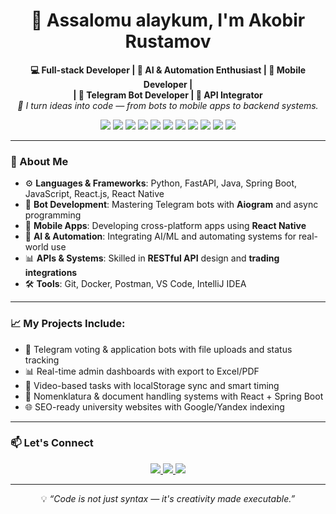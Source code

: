 <h1 align="center">👋 Assalomu alaykum, I'm Akobir Rustamov</h1>


<p align="center">
  <strong>💻 Full-stack Developer | 🤖 AI & Automation Enthusiast | 📱 Mobile Developer |<br/>| 🤖 Telegram Bot Developer | 🔌 API Integrator</strong><br/>
  <em>🧠 I turn ideas into code — from bots to mobile apps to backend systems.</em>
</p>

<p align="center">
  <img src="https://img.shields.io/badge/Python-3776AB?style=for-the-badge&logo=python&logoColor=white"/>
  <img src="https://img.shields.io/badge/FastAPI-005571?style=for-the-badge&logo=fastapi"/>
  <img src="https://img.shields.io/badge/PostgreSQL-316192?style=for-the-badge&logo=postgresql&logoColor=white"/>
  <img src="https://img.shields.io/badge/Java-ED8B00?style=for-the-badge&logo=java&logoColor=white"/>
  <img src="https://img.shields.io/badge/Spring_Boot-6DB33F?style=for-the-badge&logo=springboot&logoColor=white"/>
  <img src="https://img.shields.io/badge/React_Native-20232A?style=for-the-badge&logo=react&logoColor=61DAFB"/>
  <img src="https://img.shields.io/badge/React.js-20232A?style=for-the-badge&logo=react&logoColor=61DAFB"/>
  <img src="https://img.shields.io/badge/JavaScript-F7DF1E?style=for-the-badge&logo=javascript&logoColor=black"/>
  <img src="https://img.shields.io/badge/Aiogram-blue?style=for-the-badge"/>
  <img src="https://img.shields.io/badge/AI_Programming-orange?style=for-the-badge"/>
  <img src="https://img.shields.io/badge/Trading_APIs-009688?style=for-the-badge"/>
</p>

---

### 🚀 About Me

- ⚙️ **Languages & Frameworks**: Python, FastAPI, Java, Spring Boot, JavaScript, React.js, React Native
- 🤖 **Bot Development**: Mastering Telegram bots with **Aiogram** and async programming
- 📱 **Mobile Apps**: Developing cross-platform apps using **React Native**
- 🧠 **AI & Automation**: Integrating AI/ML and automating systems for real-world use
- 📊 **APIs & Systems**: Skilled in **RESTful API** design and **trading integrations**
- 🛠️ **Tools**: Git, Docker, Postman, VS Code, IntelliJ IDEA

---

### 📈 My Projects Include:

- 🎯 Telegram voting & application bots with file uploads and status tracking  
- 📊 Real-time admin dashboards with export to Excel/PDF  
- 🎥 Video-based tasks with localStorage sync and smart timing  
- 🧾 Nomenklatura & document handling systems with React + Spring Boot  
- 🌐 SEO-ready university websites with Google/Yandex indexing

---

### 📫 Let's Connect

<p align="center">
  <a href="https://www.upwork.com/freelancers/akobirr" target="_blank">
    <img src="https://img.shields.io/badge/Upwork-6fda44?style=for-the-badge&logo=upwork&logoColor=white"/>
  </a>
  <a href="https://t.me/kobir_rustamov" target="_blank">
    <img src="https://img.shields.io/badge/Telegram-26A5E4?style=for-the-badge&logo=telegram&logoColor=white"/>
  </a>
  <a href="https://rustamovakobir.netlify.app" target="_blank">
    <img src="https://img.shields.io/badge/Website-000000?style=for-the-badge&logo=google-chrome&logoColor=white"/>
  </a>
</p>

---

<p align="center">
  💡 <em>“Code is not just syntax — it's creativity made executable.”</em>
</p>
